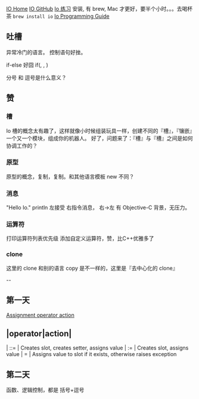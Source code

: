 [IO Home](http://iolanguage.org/)
[IO GitHub](https://github.com/stevedekorte/io)
[Io 练习](http://blog.shaofantasy.cn/?tag=Io)
安装, 有 brew, Mac 才更好，要半个小时。。。去喝杯茶
```brew install io```
[Io Programming Guide](http://iolanguage.org/scm/io/docs/IoGuide.html)

## 吐槽
异常冷门的语言。
控制语句好挫。

if-else 好囧
if(<condition>, <do message>, <else do message>)

分号 和 逗号是什么意义？

## 赞
### 槽
Io 槽的概念太有趣了，这样就像小时候组装玩具一样，创建不同的『槽』，『镶嵌』一个又一个模块，组成你的机器人。
好了，问题来了：『槽』与『槽』之间是如何协调工作的？


### 原型
原型的概念，复制，复制。和其他语言模板 new 不同？

### 消息
"Hello Io." println
左接受		右指令消息，  右→左
有 Objective-C 背景，无压力。

### 运算符
打印运算符列表优先级
添加自定义运算符，赞，比C++优雅多了


### clone
这里的 clone 和别的语言 copy 是不一样的，这里是『去中心化的 clone』


--
## 第一天
[Assignment operator action](http://iolanguage.org/scm/io/docs/IoGuide.html#Syntax-Operators)

|operator|action|
-------------------
| ::= |	Creates slot, creates setter, assigns value
| :=  |	Creates slot, assigns value
| =	  | Assigns value to slot if it exists, otherwise raises exception


## 第二天
函数、逻辑控制，都是 括号+逗号

